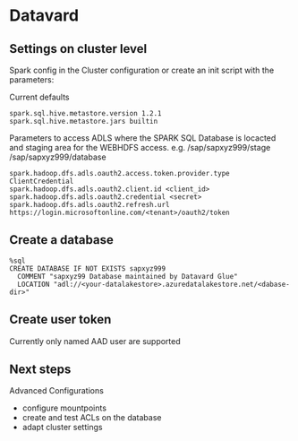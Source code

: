 # Datavard

## Settings on cluster level


Spark config in the Cluster configuration or create an init script with the parameters:

Current defaults

    spark.sql.hive.metastore.version 1.2.1
    spark.sql.hive.metastore.jars builtin
    
Parameters to access ADLS where the SPARK SQL Database is locacted and staging area for the WEBHDFS access.
e.g.  /sap/sapxyz999/stage     /sap/sapxyz999/database
    
    spark.hadoop.dfs.adls.oauth2.access.token.provider.type ClientCredential
    spark.hadoop.dfs.adls.oauth2.client.id <client_id>
    spark.hadoop.dfs.adls.oauth2.credential <secret>
    spark.hadoop.dfs.adls.oauth2.refresh.url https://login.microsoftonline.com/<tenant>/oauth2/token

## Create a database

    %sql
    CREATE DATABASE IF NOT EXISTS sapxyz999
      COMMENT "sapxyz99 Database maintained by Datavard Glue"
      LOCATION "adl://<your-datalakestore>.azuredatalakestore.net/<dabase-dir>"

## Create user token
Currently only named AAD user are supported

## Next steps
Advanced Configurations
- configure mountpoints
- create and test ACLs on the database
- adapt cluster settings
